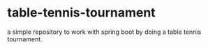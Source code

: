 # table-tennis-tournament
a simple repository to work with spring boot by doing a table tennis tournament.
